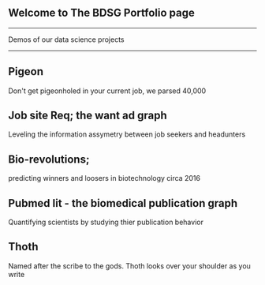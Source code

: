 
## Welcome to The BDSG Portfolio page
---

Demos of our data science projects

---

## Pigeon
Don't get pigeonholed in your current job, 
we parsed 40,000

## Job site Req; the want ad graph
Leveling the information assymetry between job seekers and headunters

## Bio-revolutions; 
predicting winners and loosers in biotechnology circa 2016

## Pubmed lit - the biomedical publication graph
Quantifying scientists by studying thier publication behavior

## Thoth

Named after the scribe to the gods. Thoth looks over your shoulder as you write
